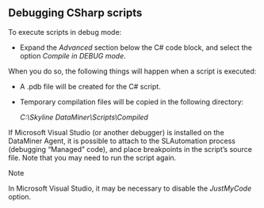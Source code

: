 ## Debugging CSharp scripts

To execute scripts in debug mode:

- Expand the *Advanced* section below the C# code block, and select the option *Compile in DEBUG mode*.

When you do so, the following things will happen when a script is executed:

- A .pdb file will be created for the C# script.

- Temporary compilation files will be copied in the following directory:

    *C:\\Skyline DataMiner\\Scripts\\Compiled*

If Microsoft Visual Studio (or another debugger) is installed on the DataMiner Agent, it is possible to attach to the SLAutomation process (debugging “Managed” code), and place breakpoints in the script’s source file. Note that you may need to run the script again.

> [!NOTE]
> In Microsoft Visual Studio, it may be necessary to disable the *JustMyCode* option.
>
